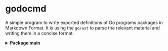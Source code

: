 # godocmd

A simple program to write exported definitions of Go programs packages in Markdown Format.
It is using the `go/ast` to parse the relevant material and writing them in a concise format.

<details>
	<summary> <strong> Package main </strong> </summary>	

##### Functions:

1. MakeTreeToPrint
2. Scan

##### Structs

1. Package
2. StructDecl
3. FuncDecl

